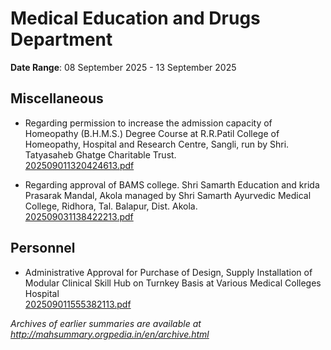 # Medical Education and Drugs Department

**Date Range**: 08 September 2025 - 13 September 2025


## Miscellaneous
- Regarding permission to increase the admission capacity of Homeopathy (B.H.M.S.) Degree Course at R.R.Patil College of Homeopathy, Hospital and Research Centre, Sangli, run by Shri. Tatyasaheb Ghatge Charitable Trust.\
  [202509011320424613.pdf](https://gr.maharashtra.gov.in/Site/Upload/Government%20Resolutions/English/202509011320424613.pdf)

- Regarding approval of BAMS college. Shri Samarth Education and krida Prasarak Mandal, Akola managed by Shri Samarth Ayurvedic Medical College, Ridhora, Tal. Balapur, Dist. Akola.\
  [202509031138422213.pdf](https://gr.maharashtra.gov.in/Site/Upload/Government%20Resolutions/English/202509031138422213.pdf)

## Personnel
- Administrative Approval for Purchase of Design, Supply  Installation of Modular Clinical Skill Hub on Turnkey Basis at Various Medical Colleges  Hospital\
  [202509011555382113.pdf](https://gr.maharashtra.gov.in/Site/Upload/Government%20Resolutions/English/202509011555382113.pdf)


*Archives of earlier summaries are available at http://mahsummary.orgpedia.in/en/archive.html*
